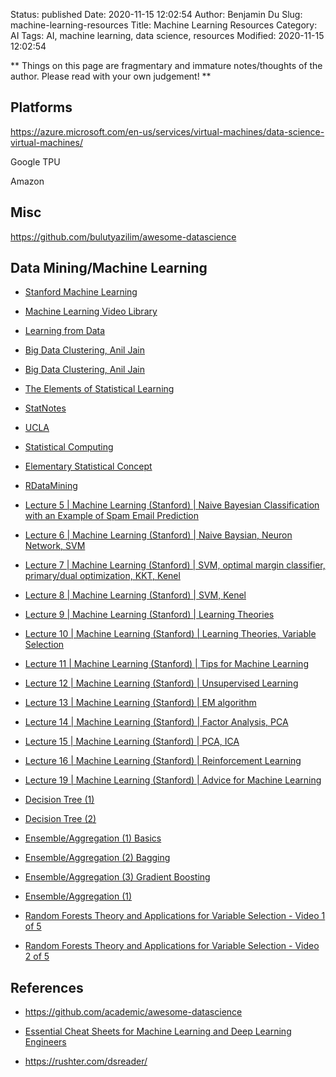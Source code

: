 Status: published
Date: 2020-11-15 12:02:54
Author: Benjamin Du
Slug: machine-learning-resources
Title: Machine Learning Resources
Category: AI
Tags: AI, machine learning, data science, resources
Modified: 2020-11-15 12:02:54

**
Things on this page are fragmentary and immature notes/thoughts of the author.
Please read with your own judgement!
**

## Platforms

https://azure.microsoft.com/en-us/services/virtual-machines/data-science-virtual-machines/

Google TPU

Amazon


## Misc

https://github.com/bulutyazilim/awesome-datascience


## Data Mining/Machine Learning
- [Stanford Machine Learning](http://www.holehouse.org/mlclass/)  
- [Machine Learning Video Library](http://work.caltech.edu/library/index.html)  
- [Learning from Data](http://work.caltech.edu/telecourse.html)  
- [Big Data Clustering, Anil Jain](http://videolectures.net/single_jain_bigdata/)  
- [Big Data Clustering, Anil Jain](http://www.youtube.com/watch?v=nL55ixBbcMU)  
- [The Elements of Statistical Learning](http://www.stanford.edu/~hastie/Papers/ESLII.pdf)  
- [StatNotes](http://faculty.chass.ncsu.edu/garson/PA765/statnote.htm)  
- [UCLA](http://www.ats.ucla.edu/stat/stata/whatstat/default.htm)  
- [Statistical Computing](http://www.ats.ucla.edu/stat/)  
- [Elementary Statistical Concept](http://www.statsoft.com/textbook/elementary-statistics-concepts/)  
- [RDataMining](http://www.rdatamining.com/)



- [Lecture 5 | Machine Learning (Stanford) | Naive Bayesian Classification with an Example of Spam Email Prediction](https://www.youtube.com/watch?v=qRJ3GKMOFrE)  
- [Lecture 6 | Machine Learning (Stanford) | Naive Baysian, Neuron Network, SVM](https://www.youtube.com/watch?v=qyyJKd-zXRE)  
- [Lecture 7 | Machine Learning (Stanford) | SVM, optimal margin classifier, primary/dual optimization, KKT, Kenel](https://www.youtube.com/watch?v=s8B4A5ubw6c)  
- [Lecture 8 | Machine Learning (Stanford) | SVM, Kenel](https://www.youtube.com/watch?v=bUv9bfMPMb4)  
- [Lecture 9 | Machine Learning (Stanford) | Learning Theories](https://www.youtube.com/watch?v=tojaGtMPo5U)  
- [Lecture 10 | Machine Learning (Stanford) | Learning Theories, Variable Selection](https://www.youtube.com/watch?v=0kWZoyNRxTY)  
- [Lecture 11 | Machine Learning (Stanford) | Tips for Machine Learning](https://www.youtube.com/watch?v=sQ8T9b-uGVE)  
- [Lecture 12 | Machine Learning (Stanford) | Unsupervised Learning](https://www.youtube.com/watch?v=ZZGTuAkF-Hw)  
- [Lecture 13 | Machine Learning (Stanford) | EM algorithm](https://www.youtube.com/watch?v=LBtuYU-HfUg)  
- [Lecture 14 | Machine Learning (Stanford) | Factor Analysis, PCA](https://www.youtube.com/watch?v=ey2PE5xi9-A)  
- [Lecture 15 | Machine Learning (Stanford) | PCA, ICA](https://www.youtube.com/watch?v=QGd06MTRMHs)  
- [Lecture 16 | Machine Learning (Stanford) | Reinforcement Learning](https://www.youtube.com/watch?v=RtxI449ZjSc)  

- [Lecture 19 | Machine Learning (Stanford) | Advice for Machine Learning](https://www.youtube.com/watch?v=UFH5ibWnA7g)
- [Decision Tree (1)](https://www.youtube.com/watch?v=WOOTNBxbi8c)  
- [Decision Tree (2)](https://www.youtube.com/watch?v=U2A-g6-Prrs)  
- [Ensemble/Aggregation (1) Basics](https://www.youtube.com/watch?v=Yvn3--rIdZg)  
- [Ensemble/Aggregation (2) Bagging](https://www.youtube.com/watch?v=Yvn3--rIdZg)  
- [Ensemble/Aggregation (3) Gradient Boosting](https://www.youtube.com/watch?v=Yvn3--rIdZg)  
- [Ensemble/Aggregation (1)](https://www.youtube.com/watch?v=Yvn3--rIdZg)  


- [Random Forests Theory and Applications for Variable Selection - Video 1 of 5](https://www.youtube.com/watch?v=IO7F1-PlKNM)
- [Random Forests Theory and Applications for Variable Selection - Video 2 of 5](https://www.youtube.com/watch?v=cQrvTYVN0ko)

## References 

- https://github.com/academic/awesome-datascience

- [Essential Cheat Sheets for Machine Learning and Deep Learning Engineers](https://startupsventurecapital.com/essential-cheat-sheets-for-machine-learning-and-deep-learning-researchers-efb6a8ebd2e5)

- https://rushter.com/dsreader/